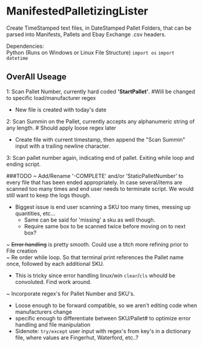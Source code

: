 # ManifestedPalletizingLister
Create TimeStamped text files, in DateStamped Pallet Folders, that can be parsed into Manifests, Pallets and Ebay Exchange .csv headers.

Dependencies:<br> Python (Runs on Windows or Linux File Structure)
`import os`
`import datetime`

## OverAll Useage
1: Scan Pallet Number, currently hard coded <b>'StartPallet'</b>. #Will be changed to specific load/manufacturer regex<br>
* New file is created with today's date

2: Scan Summin on the Pallet, currently accepts any alphanumeric string of any length. # Should apply loose regex later<br>
* Create file with current timestamp, then append the "Scan Summin" input with a trailing newline character.<br>

3: Scan pallet number again, indicating end of pallet. Exiting while loop and ending script.

###TODO 
~ Add/Rename '-COMPLETE' and/or 'StaticPalletNumber' to every file that has been ended appropriately. In case several/items are scanned too many times and end user needs to terminate script. We would still want to keep the logs though.
* Biggest issue is end user scanning a SKU too many times, messing up quantities, etc...
  * Same can be said for 'missing' a sku as well though.
  * Require same box to be scanned twice before moving on to next box?

~ <strike>Error handling</strike> is pretty smooth. Could use a titch more refining prior to File creation<br>
~ Re order while loop. So that terminal print references the Pallet name once, followed by each additional SKU.<br>
* This is tricky since error handling linux/win `clear`/`cls` whould be convoluted. Find work around.<br>

~ Incorporate regex's for Pallet Number and SKU's.
* Loose enough to be forward compatible, so we aren't editing code when manufacturers change
* specific enough to differentiate between SKU/Pallet# to optimize error handling and file manipulation
* Sidenote: `try/except` user input with regex's from key's in a dictionary file, where values are Fingerhut, Waterford, etc..?
